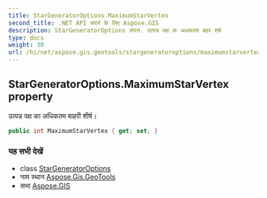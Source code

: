 ```yaml
---
title: StarGeneratorOptions.MaximumStarVertex
second_title: .NET API संदर्भ के लिए Aspose.GIS
description: StarGeneratorOptions संपत्त. उत्पन्न पक्ष क अधकतम बहर शर्ष
type: docs
weight: 30
url: /hi/net/aspose.gis.geotools/stargeneratoroptions/maximumstarvertex/
---
```

## StarGeneratorOptions.MaximumStarVertex property

उत्पन्न पक्ष का अधिकतम बाहरी शीर्ष।

```csharp
public int MaximumStarVertex { get; set; }
```

### यह सभी देखें

* class [StarGeneratorOptions](../)
* नाम स्थान [Aspose.Gis.GeoTools](../../stargeneratoroptions/)
* सभा [Aspose.GIS](../../../)


